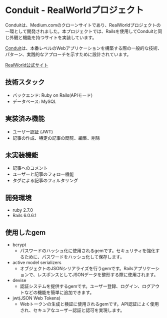 # Conduit - RealWorldプロジェクト
Conduitは、Medium.comのクローンサイトであり、RealWorldプロジェクトの一環として開発されました。本プロジェクトでは、Railsを使用してConduitと同じ外観と機能を持つサイトを実装しています。

[Conduit](https://demo.realworld.io/#/)は、本番レベルのWebアプリケーションを構築する際の一般的な技術、パターン、実践的なアプローチを示すために設計されています。

[RealWorld公式サイト
](https://realworld-docs.netlify.app/)


## 技術スタック
* バックエンド: Ruby on Rails(APIモード)
* データベース: MySQL


## 実装済み機能
* ユーザー認証 (JWT)
* 記事の作成、特定の記事の閲覧、編集、削除

## 未実装機能
* 記事へのコメント
* ユーザーと記事のフォロー機能
* タグによる記事のフィルタリング

## 開発環境

* ruby 2.7.0
* Rails 6.0.6.1

## 使用したgem
* bcrypt
	* パスワードのハッシュ化に使用されるgemです。セキュリティを強化するために、パスワードをハッシュ化して保存します。
* active model serializers
	* オブジェクトのJSONシリアライズを行うgemです。Railsアプリケーションで、レスポンスとしてJSONデータを整形する際に使用されます。
* devise
	* 認証システムを提供するgemです。ユーザー登録、ログイン、ログアウトなどの機能を簡単に追加できます。
*  jwt(JSON Web Tokens)
	*  Webトークンの生成と検証に使用されるgemです。API認証によく使用され、セキュアなユーザー認証と認可を実現します。

